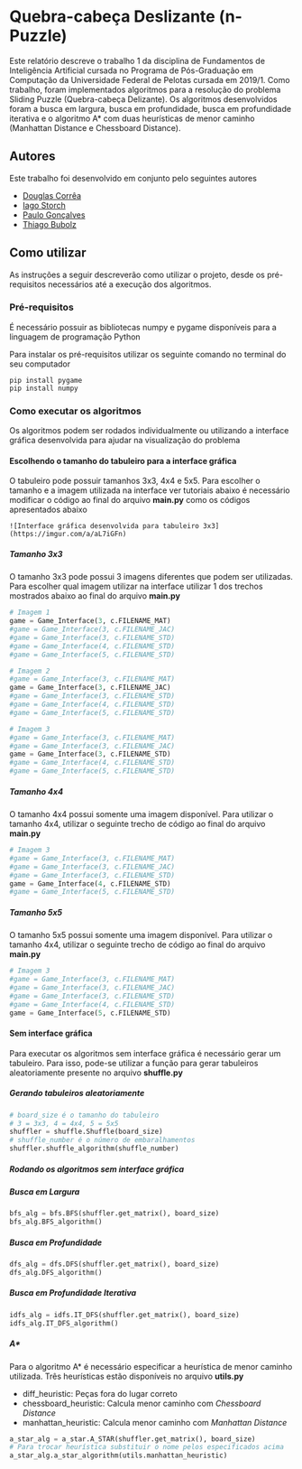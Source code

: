 # Quebra-cabeça Deslizante (n-Puzzle)

Este relatório descreve o trabalho 1 da disciplina de Fundamentos de Inteligência Artificial cursada no Programa de Pós-Graduação em Computação da Universidade Federal de Pelotas cursada  em 2019/1. Como trabalho, foram implementados algoritmos para a resolução do problema Sliding Puzzle (Quebra-cabeça Delizante). Os algoritmos desenvolvidos foram a busca em largura, busca em profundidade, busca em profundidade iterativa e o algoritmo A* com duas heurísticas de menor caminho (Manhattan Distance e Chessboard Distance).

## Autores
Este trabalho foi desenvolvido em conjunto pelo seguintes autores
* [Douglas Corrêa](https://github.com/douglasscorrea)
* [Iago Storch](https://github.com/iagostorch)
* [Paulo Gonçalves](https://github.com/pHgon)
* [Thiago Bubolz](https://github.com/thiagobubolz)

## Como utilizar

As instruções a seguir descreverão como utilizar o projeto, desde os pré-requisitos necessários até a execução dos algoritmos.

### Pré-requisitos

É necessário possuir as bibliotecas numpy e pygame disponíveis para a linguagem de programação Python

Para instalar os pré-requisitos utilizar os seguinte comando no terminal do seu computador
```
pip install pygame
pip install numpy
```

### Como executar os algoritmos

Os algoritmos podem ser rodados individualmente ou utilizando a interface gráfica desenvolvida para ajudar na visualização do problema

#### Escolhendo o tamanho do tabuleiro para a interface gráfica
O tabuleiro pode possuir tamanhos 3x3, 4x4 e 5x5. Para escolher o tamanho e a imagem utilizada na interface ver tutoriais abaixo é necessário modificar o código ao final do arquivo **main.py** como os códigos apresentados abaixo

```
![Interface gráfica desenvolvida para tabuleiro 3x3](https://imgur.com/a/aL7iGFn)
```

#####  Tamanho 3x3
O tamanho 3x3 pode possui 3 imagens diferentes que podem ser utilizadas. Para escolher qual imagem utilizar na interface utilizar 1 dos trechos mostrados abaixo ao final do arquivo **main.py**
```python
# Imagem 1 
game = Game_Interface(3, c.FILENAME_MAT)
#game = Game_Interface(3, c.FILENAME_JAC)
#game = Game_Interface(3, c.FILENAME_STD)
#game = Game_Interface(4, c.FILENAME_STD)
#game = Game_Interface(5, c.FILENAME_STD)
```
```python
# Imagem 2
#game = Game_Interface(3, c.FILENAME_MAT)
game = Game_Interface(3, c.FILENAME_JAC)
#game = Game_Interface(3, c.FILENAME_STD)
#game = Game_Interface(4, c.FILENAME_STD)
#game = Game_Interface(5, c.FILENAME_STD)
```
```python
# Imagem 3
#game = Game_Interface(3, c.FILENAME_MAT)
#game = Game_Interface(3, c.FILENAME_JAC)
game = Game_Interface(3, c.FILENAME_STD)
#game = Game_Interface(4, c.FILENAME_STD)
#game = Game_Interface(5, c.FILENAME_STD)
```

#####  Tamanho 4x4
O tamanho 4x4 possui somente uma imagem disponível. Para utilizar o tamanho 4x4, utilizar o seguinte trecho de código ao final do arquivo **main.py**

```python
# Imagem 3
#game = Game_Interface(3, c.FILENAME_MAT)
#game = Game_Interface(3, c.FILENAME_JAC)
#game = Game_Interface(3, c.FILENAME_STD)
game = Game_Interface(4, c.FILENAME_STD)
#game = Game_Interface(5, c.FILENAME_STD)
```

#####  Tamanho 5x5
O tamanho 5x5 possui somente uma imagem disponível. Para utilizar o tamanho 4x4, utilizar o seguinte trecho de código ao final do arquivo **main.py**

```python
# Imagem 3
#game = Game_Interface(3, c.FILENAME_MAT)
#game = Game_Interface(3, c.FILENAME_JAC)
#game = Game_Interface(3, c.FILENAME_STD)
#game = Game_Interface(4, c.FILENAME_STD)
game = Game_Interface(5, c.FILENAME_STD)
```

#### Sem interface gráfica

Para executar os algoritmos sem interface gráfica é necessário gerar um tabuleiro. Para isso, pode-se utilizar a função para gerar tabuleiros aleatoriamente presente no arquivo **shuffle.py**

##### Gerando tabuleiros aleatoriamente
```python
# board_size é o tamanho do tabuleiro
# 3 = 3x3, 4 = 4x4, 5 = 5x5
shuffler = shuffle.Shuffle(board_size)
# shuffle_number é o número de embaralhamentos
shuffler.shuffle_algorithm(shuffle_number) 
```

##### Rodando os algoritmos sem interface gráfica
##### Busca em Largura
```python
bfs_alg = bfs.BFS(shuffler.get_matrix(), board_size)
bfs_alg.BFS_algorithm()
```
##### Busca em Profundidade
```python
dfs_alg = dfs.DFS(shuffler.get_matrix(), board_size)
dfs_alg.DFS_algorithm()
```
##### Busca em Profundidade Iterativa
```python
idfs_alg = idfs.IT_DFS(shuffler.get_matrix(), board_size)
idfs_alg.IT_DFS_algorithm()
```
##### A*
Para o algoritmo A* é necessário especificar a heurística de menor caminho utilizada. Três heurísticas estão disponíveis no arquivo **utils.py**

* diff_heuristic: Peças fora do lugar correto
* chessboard_heuristic: Calcula menor caminho com _Chessboard Distance_
* manhattan_heuristic: Calcula menor caminho com _Manhattan Distance_

```python
a_star_alg = a_star.A_STAR(shuffler.get_matrix(), board_size)
# Para trocar heurística substituir o nome pelos especificados acima
a_star_alg.a_star_algorithm(utils.manhattan_heuristic)
```



